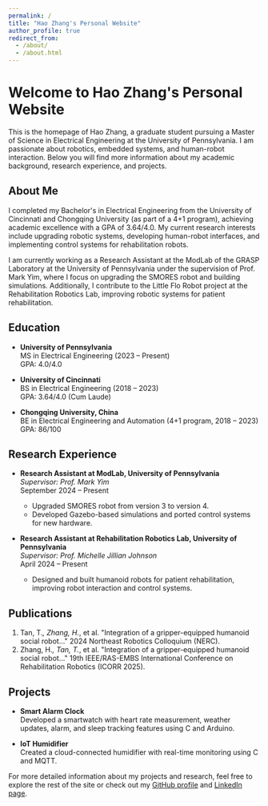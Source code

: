 ```yaml
---
permalink: /
title: "Hao Zhang's Personal Website"
author_profile: true
redirect_from: 
  - /about/
  - /about.html
---
```


# Welcome to Hao Zhang's Personal Website

This is the homepage of Hao Zhang, a graduate student pursuing a Master of Science in Electrical Engineering at the University of Pennsylvania. I am passionate about robotics, embedded systems, and human-robot interaction. Below you will find more information about my academic background, research experience, and projects.

## About Me

I completed my Bachelor's in Electrical Engineering from the University of Cincinnati and Chongqing University (as part of a 4+1 program), achieving academic excellence with a GPA of 3.64/4.0. My current research interests include upgrading robotic systems, developing human-robot interfaces, and implementing control systems for rehabilitation robots.

I am currently working as a Research Assistant at the ModLab of the GRASP Laboratory at the University of Pennsylvania under the supervision of Prof. Mark Yim, where I focus on upgrading the SMORES robot and building simulations. Additionally, I contribute to the Little Flo Robot project at the Rehabilitation Robotics Lab, improving robotic systems for patient rehabilitation.

## Education

- **University of Pennsylvania**  
  MS in Electrical Engineering (2023 – Present)  
  GPA: 4.0/4.0  

- **University of Cincinnati**  
  BS in Electrical Engineering (2018 – 2023)  
  GPA: 3.64/4.0 (Cum Laude)  

- **Chongqing University, China**  
  BE in Electrical Engineering and Automation (4+1 program, 2018 – 2023)  
  GPA: 86/100  

## Research Experience

- **Research Assistant at ModLab, University of Pennsylvania**  
  _Supervisor: Prof. Mark Yim_  
  September 2024 – Present  
  - Upgraded SMORES robot from version 3 to version 4.
  - Developed Gazebo-based simulations and ported control systems for new hardware.  

- **Research Assistant at Rehabilitation Robotics Lab, University of Pennsylvania**  
  _Supervisor: Prof. Michelle Jillian Johnson_  
  April 2024 – Present  
  - Designed and built humanoid robots for patient rehabilitation, improving robot interaction and control systems.

## Publications

1. Tan, T.*, Zhang, H.*, et al. "Integration of a gripper-equipped humanoid social robot..." 2024 Northeast Robotics Colloquium (NERC).
2. Zhang, H.*, Tan, T.*, et al. "Integration of a gripper-equipped humanoid social robot..." 19th IEEE/RAS-EMBS International Conference on Rehabilitation Robotics (ICORR 2025).

## Projects

- **Smart Alarm Clock**  
  Developed a smartwatch with heart rate measurement, weather updates, alarm, and sleep tracking features using C and Arduino.
  
- **IoT Humidifier**  
  Created a cloud-connected humidifier with real-time monitoring using C and MQTT.

For more detailed information about my projects and research, feel free to explore the rest of the site or check out my [GitHub profile](https://github.com/Hz996) and [LinkedIn page](https://www.linkedin.com/in/hao-zhang-968630273).
